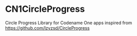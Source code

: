 # CN1CircleProgress
Circle Progress Library for Codename One apps
inspired from https://github.com/lzyzsd/CircleProgress
